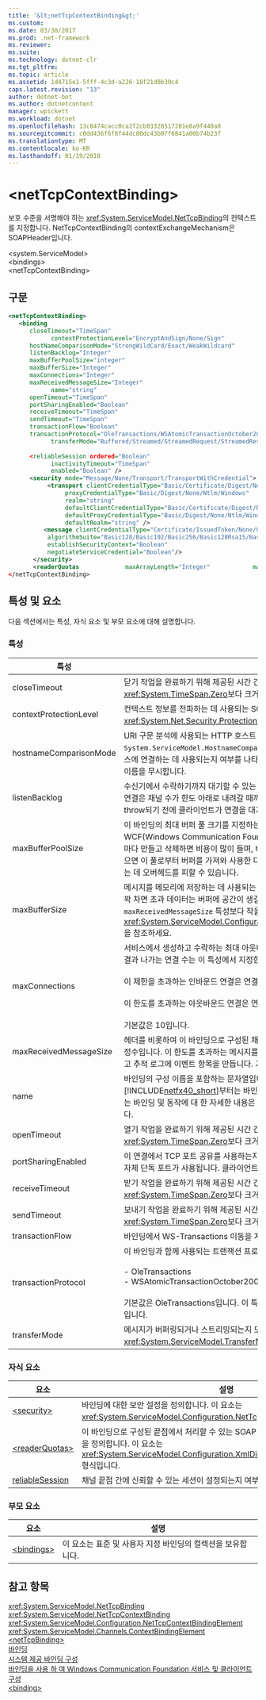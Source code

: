 ```yaml
---
title: '&lt;netTcpContextBinding&gt;'
ms.custom: 
ms.date: 03/30/2017
ms.prod: .net-framework
ms.reviewer: 
ms.suite: 
ms.technology: dotnet-clr
ms.tgt_pltfrm: 
ms.topic: article
ms.assetid: 1d4715e1-5fff-4c3d-a226-18f21d0b30c4
caps.latest.revision: "13"
author: dotnet-bot
ms.author: dotnetcontent
manager: wpickett
ms.workload: dotnet
ms.openlocfilehash: 13c8474cacc0ca2f2cb03328517281e8a9f440a8
ms.sourcegitcommit: c0dd436f6f8f44dc80dc43b07f6841a00b74b23f
ms.translationtype: MT
ms.contentlocale: ko-KR
ms.lasthandoff: 01/19/2018
---
```

# <a name="ltnettcpcontextbindinggt"></a>&lt;netTcpContextBinding&gt;
보호 수준을 서명해야 하는 <xref:System.ServiceModel.NetTcpBinding>의 컨텍스트를 지정합니다. NetTcpContextBinding의 contextExchangeMechanism은 SOAPHeader입니다.  
  
 \<system.ServiceModel>  
\<bindings>  
\<netTcpContextBinding>  
  
## <a name="syntax"></a>구문  
  
```xml  
<netTcpContextBinding>  
   <binding   
      closeTimeout="TimeSpan"  
            contextProtectionLevel="EncryptAndSign/None/Sign"  
      hostNameComparisonMode="StrongWildCard/Exact/WeakWildcard"  
      listenBacklog="Integer"  
      maxBufferPoolSize="integer"  
      maxBufferSize="Integer"  
      maxConnections="Integer"   
      maxReceivedMessageSize="Integer"  
            name="string"  
      openTimeout="TimeSpan"  
      portSharingEnabled="Boolean"  
      receiveTimeout="TimeSpan"  
      sendTimeout="TimeSpan"  
      transactionFlow="Boolean"   
      transactionProtocol="OleTransactions/WSAtomicTransactionOctober2004"   
            transferMode="Buffered/Streamed/StreamedRequest/StreamedResponse"  
  
      <reliableSession ordered="Boolean"  
            inactivityTimeout="TimeSpan"  
            enabled="Boolean" />  
      <security mode="Message/None/Transport/TransportWithCredential">  
           <transport clientCredentialType="Basic/Certificate/Digest/None/Ntlm/Windows"  
                proxyCredentialType="Basic/Digest/None/Ntlm/Windows"  
                realm="string"   
                defaultClientCredentialType="Basic/Certificate/Digest/None/Ntlm/Windows"  
                defaultProxyCredentialType="Basic/Digest/None/Ntlm/Windows"  
                defaultRealm="string" />  
          <message clientCredentialType="Certificate/IssuedToken/None/UserName/Windows"  
           algorithmSuite="Basic128/Basic192/Basic256/Basic128Rsa15/Basic256Rsa15/TripleDes/TripleDesRsa15/Basic128Sha256/Basic192Sha256/TripleDesSha256/Basic128Sha256Rsa15/Basic192Sha256Rsa15/Basic256Sha256Rsa15/TripleDesSha256Rsa15"  
           establishSecurityContext="Boolean"   
           negotiateServiceCredential="Boolean"/>  
       </security>  
       <readerQuotas             maxArrayLength="Integer"            maxBytesPerRead="Integer"            maxDepth="Integer"             maxNameTableCharCount="Integer"                     maxStringContentLength="Integer" />   </binding>  
</netTcpContextBinding>  
```  
  
## <a name="attributes-and-elements"></a>특성 및 요소  
 다음 섹션에서는 특성, 자식 요소 및 부모 요소에 대해 설명합니다.  
  
### <a name="attributes"></a>특성  
  
|특성|설명|  
|---------------|-----------------|  
|closeTimeout|닫기 작업을 완료하기 위해 제공된 시간 간격을 지정하는 <xref:System.TimeSpan> 값입니다. 이 값은 <xref:System.TimeSpan.Zero>보다 크거나 같아야 합니다. 기본값은 00:01:00입니다.|  
|contextProtectionLevel|컨텍스트 정보를 전파하는 데 사용되는 SOAP 헤더의 원하는 보호 수준을 지정하는 유효한 <xref:System.Net.Security.ProtectionLevel> 값입니다.  기본값은 `Sign`입니다.|  
|hostnameComparisonMode|URI 구문 분석에 사용되는 HTTP 호스트 이름 비교 모드를 지정합니다. 이 특성은 `System.ServiceModel.HostnameComparisonMode` 형식이며 URI에 대해 비교할 때 호스트 이름이 서비스에 연결하는 데 사용되는지 여부를 나타냅니다. 기본값은 `StrongWildcard`이며 이 값은 비교 시 호스트 이름을 무시합니다.|  
|listenBacklog|수신기에서 수락하기까지 대기할 수 있는 최대 채널 수를 지정하는 양의 정수입니다. 이 한도를 초과하는 연결은 채널 수가 한도 아래로 내려갈 때까지 큐에 대기됩니다. `connectionTimeout` 특성은 연결 예외가 throw되기 전에 클라이언트가 연결을 대기하는 시간을 제한합니다. 기본값은 10입니다.|  
|maxBufferPoolSize|이 바인딩의 최대 버퍼 풀 크기를 지정하는 정수입니다. 기본값은 512 * 1024바이트입니다. WCF(Windows Communication Foundation)의 많은 부분에서 버퍼를 사용합니다. 버퍼를 사용할 때마다 만들고 삭제하면 비용이 많이 들며, 버퍼에 대한 가비지 수집 역시 비용이 많이 듭니다. 버퍼 풀이 있으면 이 풀로부터 버퍼를 가져와 사용한 다음 다시 풀로 반환할 수 있습니다. 따라서 버퍼를 만들고 삭제하는 데 오버헤드를 피할 수 있습니다.|  
|maxBufferSize|메시지를 메모리에 저장하는 데 사용되는 버퍼의 최대 크기(바이트)를 지정하는 양의 정수입니다. 버퍼가 꽉 차면 초과 데이터는 버퍼에 공간이 생길 때까지 내부 소켓에 남아 있습니다. 이 값은 `maxReceivedMessageSize` 특성보다 작을 수 없습니다. 기본값은 65536입니다. 자세한 내용은 <xref:System.ServiceModel.Configuration.NetNamedPipeBindingElement.MaxBufferSize%2A>을 참조하세요.|  
|maxConnections|서비스에서 생성하고 수락하는 최대 아웃바운드 및 인바운드 연결 수를 지정하는 정수입니다. 들어오는 연결과 나가는 연결 수는 이 특성에서 지정한 별도의 제한에 따라 계산됩니다.<br /><br /> 이 제한을 초과하는 인바운드 연결은 연결 수가 제한 아래로 내려갈 때까지 큐에 대기됩니다.<br /><br /> 이 한도를 초과하는 아웃바운드 연결은 연결 수가 한도 아래로 내려갈 때까지 큐에 대기됩니다.<br /><br /> 기본값은 10입니다.|  
|maxReceivedMessageSize|헤더를 비롯하여 이 바인딩으로 구성된 채널에서 받을 수 있는 최대 메시지 크기(바이트)를 지정하는 양의 정수입니다. 이 한도를 초과하는 메시지를 보낸 사람은 SOAP 오류를 받습니다. 수신자는 메시지를 삭제하고 추적 로그에 이벤트 항목을 만듭니다. 기본값은 65536입니다.|  
|name|바인딩의 구성 이름을 포함하는 문자열입니다. 이 값은 바인딩의 ID로 사용되므로 고유해야 합니다. [!INCLUDE[netfx40_short](../../../../../includes/netfx40-short-md.md)]부터는 바인딩 및 동작에 이름이 필요하지 않습니다. 기본 구성 및 이름이 없는 바인딩 및 동작에 대 한 자세한 내용은 참조 [단순화 된 구성](../../../../../docs/framework/wcf/simplified-configuration.md) 및 [WCF 서비스에 대 한 구성을 단순화](../../../../../docs/framework/wcf/samples/simplified-configuration-for-wcf-services.md)합니다.|  
|openTimeout|열기 작업을 완료하기 위해 제공된 시간 간격을 지정하는 <xref:System.TimeSpan> 값입니다. 이 값은 <xref:System.TimeSpan.Zero>보다 크거나 같아야 합니다. 기본값은 00:01:00입니다.|  
|portSharingEnabled|이 연결에서 TCP 포트 공유를 사용하는지 여부를 지정하는 부울 값입니다. 이 값이 `false`이면 바인딩마다 자체 단독 포트가 사용됩니다. 클라이언트는 영향을 받지 않으므로 이 설정은 서비스에만 적용됩니다.|  
|receiveTimeout|받기 작업을 완료하기 위해 제공된 시간 간격을 지정하는 <xref:System.TimeSpan> 값입니다. 이 값은 <xref:System.TimeSpan.Zero>보다 크거나 같아야 합니다. 기본값은 00:10:00입니다.|  
|sendTimeout|보내기 작업을 완료하기 위해 제공된 시간 간격을 지정하는 <xref:System.TimeSpan> 값입니다. 이 값은 <xref:System.TimeSpan.Zero>보다 크거나 같아야 합니다. 기본값은 00:01:00입니다.|  
|transactionFlow|바인딩에서 WS-Transactions 이동을 지원할지 여부를 지정하는 부울 값입니다. 기본값은 `false`입니다.|  
|transactionProtocol|이 바인딩과 함께 사용되는 트랜잭션 프로토콜을 지정합니다. 유효한 값은 다음과 같습니다.<br /><br /> -   OleTransactions<br />-   WSAtomicTransactionOctober2004<br /><br /> 기본값은 OleTransactions입니다. 이 특성은 <xref:System.ServiceModel.TransactionProtocol> 형식입니다.|  
|transferMode|메시지가 버퍼링되거나 스트리밍되는지 또는 요청이나 응답인지 지정하는 <xref:System.ServiceModel.TransferMode> 값입니다.|  
  
### <a name="child-elements"></a>자식 요소  
  
|요소|설명|  
|-------------|-----------------|  
|[\<security>](../../../../../docs/framework/configure-apps/file-schema/wcf/security-of-nettcpbinding.md)|바인딩에 대한 보안 설정을 정의합니다. 이 요소는 <xref:System.ServiceModel.Configuration.NetTcpSecurityElement> 형식입니다.|  
|[\<readerQuotas>](http://msdn.microsoft.com/library/3e5e42ff-cef8-478f-bf14-034449239bfd)|이 바인딩으로 구성된 끝점에서 처리할 수 있는 SOAP 메시지의 복잡성에 대한 제약 조건을 정의합니다. 이 요소는 <xref:System.ServiceModel.Configuration.XmlDictionaryReaderQuotasElement> 형식입니다.|  
|[reliableSession](http://msdn.microsoft.com/library/9c93818a-7dfa-43d5-b3a1-1aafccf3a00b)|채널 끝점 간에 신뢰할 수 있는 세션이 설정되는지 여부를 지정합니다.|  
  
### <a name="parent-elements"></a>부모 요소  
  
|요소|설명|  
|-------------|-----------------|  
|[\<bindings>](../../../../../docs/framework/configure-apps/file-schema/wcf/bindings.md)|이 요소는 표준 및 사용자 지정 바인딩의 컬렉션을 보유합니다.|  
  
## <a name="see-also"></a>참고 항목  
 <xref:System.ServiceModel.NetTcpBinding>  
 <xref:System.ServiceModel.NetTcpContextBinding>  
 <xref:System.ServiceModel.Configuration.NetTcpContextBindingElement>  
 <xref:System.ServiceModel.Channels.ContextBindingElement>  
 [\<netTcpBinding>](../../../../../docs/framework/configure-apps/file-schema/wcf/nettcpbinding.md)  
 [바인딩](../../../../../docs/framework/wcf/bindings.md)  
 [시스템 제공 바인딩 구성](../../../../../docs/framework/wcf/feature-details/configuring-system-provided-bindings.md)  
 [바인딩을 사용 하 여 Windows Communication Foundation 서비스 및 클라이언트 구성](http://msdn.microsoft.com/library/bd8b277b-932f-472f-a42a-b02bb5257dfb)  
 [\<binding>](../../../../../docs/framework/misc/binding.md)

